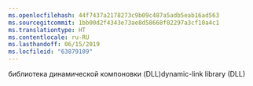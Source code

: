 ```yaml
---
ms.openlocfilehash: 44f7437a2178273c9b09c487a5adb5eab16ad563
ms.sourcegitcommit: 1bb00d2f4343e73ae8d58668f02297a3cf10a4c1
ms.translationtype: HT
ms.contentlocale: ru-RU
ms.lasthandoff: 06/15/2019
ms.locfileid: "63879109"
---
```

<span data-ttu-id="f06e0-101">библиотека динамической компоновки (DLL)</span><span class="sxs-lookup"><span data-stu-id="f06e0-101">dynamic-link library (DLL)</span></span>